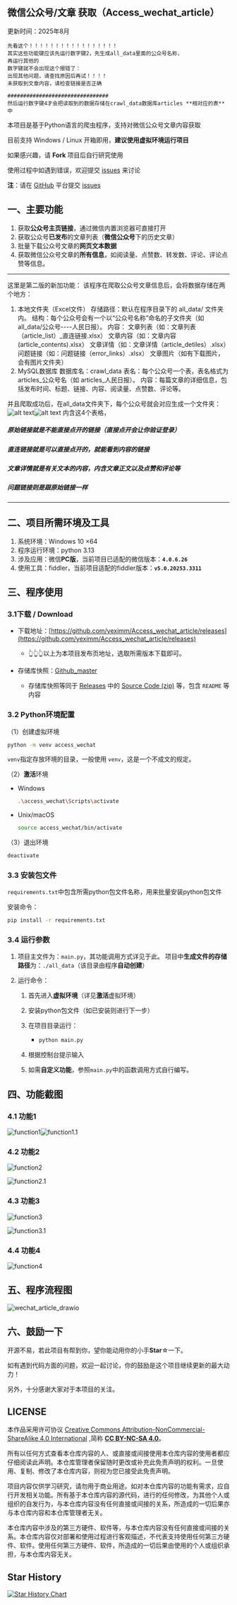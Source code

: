 ## 微信公众号/文章 获取（Access_wechat_article）

更新时间：2025年8月

````
先看这个！！！！！！！！！！！！！！！！！
其实这些功能键应该先运行数字键2，先生成all_data里面的公众号名称，
再运行其他的
数字键就不会出现这个报错了：
出现其他问题，请查找原因后再试！！！！
未获取到文章内容，请检查链接是否正确

################################
然后运行数字键4才会把读取到的数据存储在crawl_data数据库articles **相对应的表** 中
````
本项目是基于Python语言的爬虫程序，支持对微信公众号文章内容获取

目前支持 Windows / Linux 开箱即用，**建议使用虚拟环境运行项目**

如果感兴趣，请 **Fork** 项目后自行研究使用

使用过程中如遇到错误，欢迎提交 [issues](https://github.com/yeximm/Access_wechat_article/issues) 来讨论

**注**：请在 [GitHub](https://github.com/) 平台提交 [issues](https://github.com/yeximm/Access_wechat_article/issues)

## 一、主要功能

1. 获取**公众号主页链接**，通过微信内置浏览器可直接打开
2. 获取公众号**已发布**的文章列表（**微信公众号**下的历史文章）
3. 批量下载公众号文章的**网页文本数据**
4. 获取微信公众号文章的**所有信息**，如阅读量、点赞数、转发数、评论、评论点赞等信息。

---------
   这里是第二版的新加功能：
   该程序在爬取公众号文章信息后，会将数据存储在两个地方：
1. 本地文件夹（Excel文件）
存储路径：默认在程序目录下的 all_data/ 文件夹内。
结构：每个公众号会有一个以“公众号名称”命名的子文件夹（如 all_data/公众号----人民日报）。
内容：
文章列表（如：文章列表（article_list）_直连链接.xlsx）
文章内容（如：文章内容(article_contents).xlsx）
文章详情（如：文章详情（article_detiles）.xlsx）
问题链接（如：问题链接（error_links）.xlsx）
文章图片（如有下载图片，会有图片文件夹）
1. MySQL数据库
数据库名：crawl_data
表名：每个公众号一个表，表名格式为 articles_公众号名（如 articles_人民日报）。
内容：每篇文章的详细信息，包括发布时间、标题、链接、内容、阅读量、点赞数、评论等。

并且爬取成功后，在all_data文件夹下，每个公众号就会对应生成一个文件夹：
![alt text](image-1.png)![alt text](image.png)
内含这4个表格，
##### 原始链接就是不能直接点开的链接（直接点开会让你验证登录）
##### 直连链接就是可以直接点开的，就能看到内容的链接
##### 文章详情就是有关文本的内容，内含文章正文以及点赞和评论等
##### 问题链接则是跟原始链接一样
---------

## 二、项目所需环境及工具

1. 系统环境：Windows 10 ×64
2. 程序运行环境：python 3.13
3. 涉及应用：微信**PC版**，当前项目已适配的微信版本：**`4.0.6.26`**
4. 使用工具：fiddler，当前项目适配的fiddler版本：**`v5.0.20253.3311`**

## 三、程序使用

### 3.1下载 / Download

- 下载地址：[https://github.com/yeximm/Access_wechat_article/releases](https://github.com/yeximm/Access_wechat_article/releases)
  - 👆👆👆以上为本项目发布页地址，选取所需版本下载即可。


- 存储库快照：[Github_master](https://github.com/yeximm/Access_wechat_article/archive/refs/heads/master.zip)
  - 存储库快照等同于 [Releases](https://github.com/yeximm/Access_wechat_article/releases) 中的 [Source Code (zip)](https://github.com/yeximm/Access_wechat_article/archive/refs/heads/master.zip) 等，包含 `README` 等内容

### 3.2 Python环境配置

（1）创建虚拟环境

```bash
python -m venv access_wechat
```

`venv`指定存放环境的目录，一般使用 `venv`，这是一个不成文的规定。

（2）**激活**环境

- Windows

  ```bash
  .\access_wechat\Scripts\activate
  ```

- Unix/macOS

  ```bash
  source access_wechat/bin/activate
  ```

（3）退出环境

```bash
deactivate
```

### 3.3 安装包文件

`requirements.txt`中包含所需python包文件名称，用来批量安装python包文件

安装命令：

```bash
pip install -r requirements.txt
```

### 3.4 运行参数

1. 项目主文件为：`main.py`，其功能调用方式详见于此。
   项目中**生成文件的存储路径**为：`./all_data`（该目录由程序**自动创建**）
2. 运行命令：
   
   1. 首先进入**虚拟环境**（详见**激活**虚拟环境）
   
   2. 安装python包文件（如已安装则进行下一步）
   
   3. 在项目目录运行：
   
      - ```bash
        python main.py
        ```
   
   4. 根据控制台提示输入
   
   5. 如需**自定义功能**，参照`main.py`中的函数调用方式自行编写。

## 四、功能截图

### 4.1 功能1

![function1](./README/function1.png)![function1.1](./README/function1.1.png)

### 4.2 功能2

![function2](./README/function2.png)

![function2.1](./README/function2.1.png)

### 4.3 功能3

![function3](./README/function3.png)

![function3.1](./README/function3.1.png)

### 4.4 功能4

![function4](./README/function4.png)

## 五、程序流程图

![wechat_article_drawio](./README/wechat_article_drawio.png)

## 六、鼓励一下

开源不易，若此项目有帮到你，望你能动用你的小手**Star**☆一下。

如有遇到代码方面的问题，欢迎一起讨论，你的鼓励是这个项目继续更新的最大动力！


另外，十分感谢大家对于本项目的关注。



## LICENSE

本作品采用许可协议 <a rel="license" href="http://creativecommons.org/licenses/by-nc-sa/4.0/">Creative Commons Attribution-NonCommercial-ShareAlike 4.0 International</a> ,简称 **[CC BY-NC-SA 4.0](http://creativecommons.org/licenses/by-nc-sa/4.0/)**。

所有以任何方式查看本仓库内容的人、或直接或间接使用本仓库内容的使用者都应仔细阅读此声明。本仓库管理者保留随时更改或补充此免责声明的权利。一旦使用、复制、修改了本仓库内容，则视为您已接受此免责声明。

项目内容仅供学习研究，请勿用于商业用途。如对本仓库内容的功能有需求，应自行开发相关功能。所有基于本仓库内容的源代码，进行的任何修改，为其他个人或组织的自发行为，与本仓库内容没有任何直接或间接的关系，所造成的一切后果亦与本仓库内容和本仓库管理者无关。

本仓库内容中涉及的第三方硬件、软件等，与本仓库内容没有任何直接或间接的关系。本仓库内容仅对部署和使用过程进行客观描述，不代表支持使用任何第三方硬件、软件。使用任何第三方硬件、软件，所造成的一切后果由使用的个人或组织承担，与本仓库内容无关。

## Star History

[![Star History Chart](https://api.star-history.com/svg?repos=yeximm/Access_wechat_article&type=Date)](https://www.star-history.com/#yeximm/Access_wechat_article&Date)

